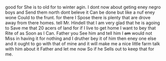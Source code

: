 good for She is to old for to winter agin. I dont now about geting eney negro boys and Send them north  dont beleve it Can be done but like a nuf eney wone Could to the frunt. for there I Spose there is plenty that are drove away from there homes. tell Mr. Hindell that I am very glad that he is agoing to Save me that 20 acers of land for if I live to get home I want to bey that Rite of as Soon as I Can. Father you See him and tell him I ~~am~~ would not Miss in having it for nothing and I druther bey it of him then eney one else and it ought to go with that of mine and it will make me a nice little farm  talk with him about it Father and let me now  So if he Sells out to keep that for me.